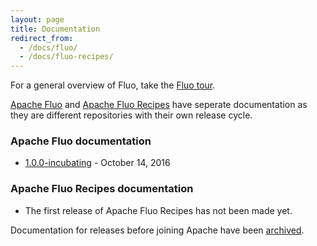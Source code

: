 ```yaml
---
layout: page
title: Documentation
redirect_from: 
  - /docs/fluo/
  - /docs/fluo-recipes/
---
```


For a general overview of Fluo, take the [Fluo tour](/tour/).

[Apache Fluo] and [Apache Fluo Recipes] have seperate documentation as they are different repositories with their own release cycle.

### Apache Fluo documentation

* [1.0.0-incubating][fluo-1.0] - October 14, 2016

### Apache Fluo Recipes documentation

* The first release of Apache Fluo Recipes has not been made yet.

Documentation for releases before joining Apache have been [archived](archive).

[Apache Fluo]: https://github.com/apache/fluo
[Apache Fluo Recipes]: https://github.com/apache/fluo-recipes
[fluo-1.0]: /docs/fluo/1.0.0-incubating/
